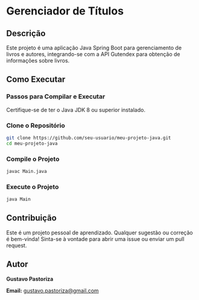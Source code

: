 # Gerenciador de Títulos

## Descrição
Este projeto é uma aplicação Java Spring Boot para gerenciamento de livros e autores, integrando-se com a API Gutendex para obtenção de informações sobre livros.

## Como Executar

### Passos para Compilar e Executar
Certifique-se de ter o Java JDK 8 ou superior instalado.


### Clone o Repositório
```bash
git clone https://github.com/seu-usuario/meu-projeto-java.git
cd meu-projeto-java
````
### Compile o Projeto
```bash
javac Main.java
```
### Execute o Projeto
```bash
java Main
````

## Contribuição
Este é um projeto pessoal de aprendizado. Qualquer sugestão ou correção é bem-vinda! Sinta-se à vontade para abrir uma issue ou enviar um pull request.

## Autor
**Gustavo Pastoriza**

**Email:** [gustavo.pastoriza@gmail.com](mailto:gustavo.pastoriza@gmail.com)